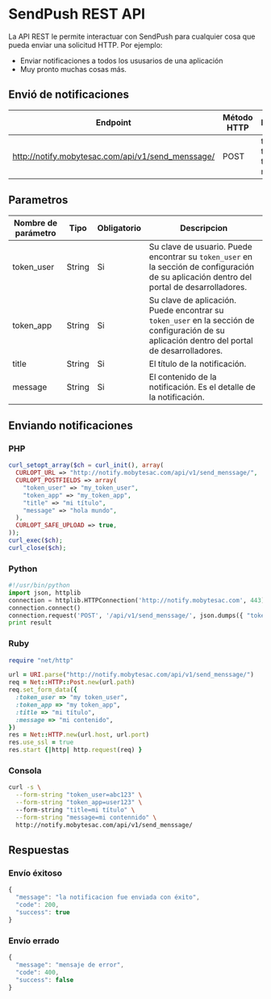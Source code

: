 # SendPush REST API
La API REST le permite interactuar con SendPush para cualquier cosa que pueda enviar una solicitud HTTP.
Por ejemplo:

* Enviar notificaciones a todos los ususarios de una aplicación
* Muy pronto muchas cosas más.

## Envió de notificaciones

Endpoint | Método HTTP | Parametros
------------ | ------------- | ------------
http://notify.mobytesac.com/api/v1/send_menssage/ | POST | token_user, token_app, title, message

## Parametros

Nombre de parámetro | Tipo | Obligatorio | Descripcion
------------ | ------------- | ------------ | ----------
token_user | String | Si | Su clave de usuario. Puede encontrar su ``token_user`` en la sección de configuración de su aplicación                             dentro del portal de desarrolladores.
token_app | String | Si | Su clave de aplicación. Puede encontrar su ``token_user`` en la sección de configuración de su     aplicación dentro del portal de desarrolladores.
title | String | Si | El título de la notificación.
message | String | Si | El contenido de la notificación. Es el detalle de la notificación.

## Enviando notificaciones

### PHP
```php
curl_setopt_array($ch = curl_init(), array(
  CURLOPT_URL => "http://notify.mobytesac.com/api/v1/send_menssage/",
  CURLOPT_POSTFIELDS => array(
    "token_user" => "my_token_user",
    "token_app" => "my_token_app",
    "title" => "mi título",
    "message" => "hola mundo",
  ),
  CURLOPT_SAFE_UPLOAD => true,
));
curl_exec($ch);
curl_close($ch);
```

### Python
```py
#!/usr/bin/python 
import json, httplib 
connection = httplib.HTTPConnection('http://notify.mobytesac.com', 443) 
connection.connect() 
connection.request('POST', '/api/v1/send_menssage/', json.dumps({ "token_user": "my_token_user", "token_app": "my_token_app", "title": "mi título", "message": "mi contenido"}), { "Content-Type": "application/json" } ) result = json.loads(connection.getresponse().read())
print result
```

### Ruby

```ruby
require "net/http"

url = URI.parse("http://notify.mobytesac.com/api/v1/send_menssage/")
req = Net::HTTP::Post.new(url.path)
req.set_form_data({
  :token_user => "my token_user",
  :token_app => "my token_app",
  :title => "mi título",
  :message => "mi contenido",
})
res = Net::HTTP.new(url.host, url.port)
res.use_ssl = true
res.start {|http| http.request(req) }
```

### Consola
```sh
curl -s \
  --form-string "token_user=abc123" \
  --form-string "token_app=user123" \
  --form-string "title=mi título" \
  --form-string "message=mi contennido" \
  http://notify.mobytesac.com/api/v1/send_menssage/
```

## Respuestas

### Envío éxitoso
```js
{
  "message": "la notificacion fue enviada con éxito",
  "code": 200,
  "success": true
}
```

### Envío errado
```js
{
  "message": "mensaje de error",
  "code": 400,
  "success": false
}
```
